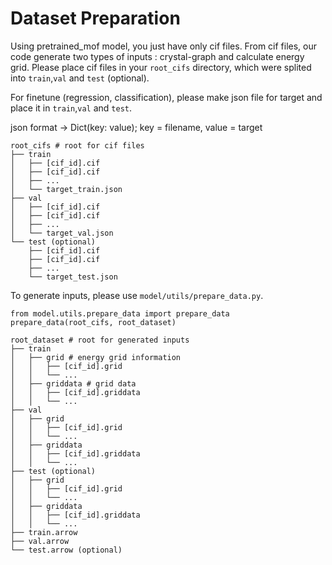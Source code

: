 # Dataset Preparation

Using pretrained_mof model, you just have only cif files.
From cif files, our code generate two types of inputs : crystal-graph and calculate energy grid.
Please place cif files in your `root_cifs` directory, which were splited into `train`,`val` and `test` (optional).

For finetune (regression, classification), please make json file for target and place it in `train`,`val` and `test`.

json format -> Dict(key: value);
key = filename, value = target

    root_cifs # root for cif files
    ├── train            
    │   ├── [cif_id].cif
    │   ├── [cif_id].cif
    │   ├── ...
    │   └── target_train.json
    ├── val       
    │   ├── [cif_id].cif
    │   ├── [cif_id].cif
    │   ├── ...
    │   └── target_val.json
    └── test (optional)
        ├── [cif_id].cif
        ├── [cif_id].cif
        ├── ...
        └── target_test.json
    

To generate inputs, please use `model/utils/prepare_data.py`.
```angular2html
from model.utils.prepare_data import prepare_data
prepare_data(root_cifs, root_dataset) 
```

    root_dataset # root for generated inputs 
    ├── train            
    │   ├── grid # energy grid information
    │   │   ├── [cif_id].grid
    │   │   └── ...
    │   ├── griddata # grid data
    │   │   ├── [cif_id].griddata
    │   │   └── ...
    ├── val          
    │   ├── grid
    │   │   ├── [cif_id].grid
    │   │   └── ...
    │   ├── griddata
    │   │   ├── [cif_id].griddata
    │   │   └── ...
    ├── test (optional)      
    │   ├── grid
    │   │   ├── [cif_id].grid
    │   │   └── ...
    │   ├── griddata
    │   │   ├── [cif_id].griddata
    │   │   └── ...
    ├── train.arrow
    ├── val.arrow
    └── test.arrow (optional)


